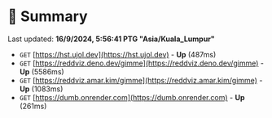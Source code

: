 # 📖 Summary
Last updated: **16/9/2024, 5:56:41 PTG "Asia/Kuala_Lumpur"**

- `GET` [https://hst.ujol.dev](https://hst.ujol.dev) - **Up** (487ms)
- `GET` [https://reddviz.deno.dev/gimme](https://reddviz.deno.dev/gimme) - **Up** (5586ms)
- `GET` [https://reddviz.amar.kim/gimme](https://reddviz.amar.kim/gimme) - **Up** (1083ms)
- `GET` [https://dumb.onrender.com](https://dumb.onrender.com) - **Up** (261ms)
